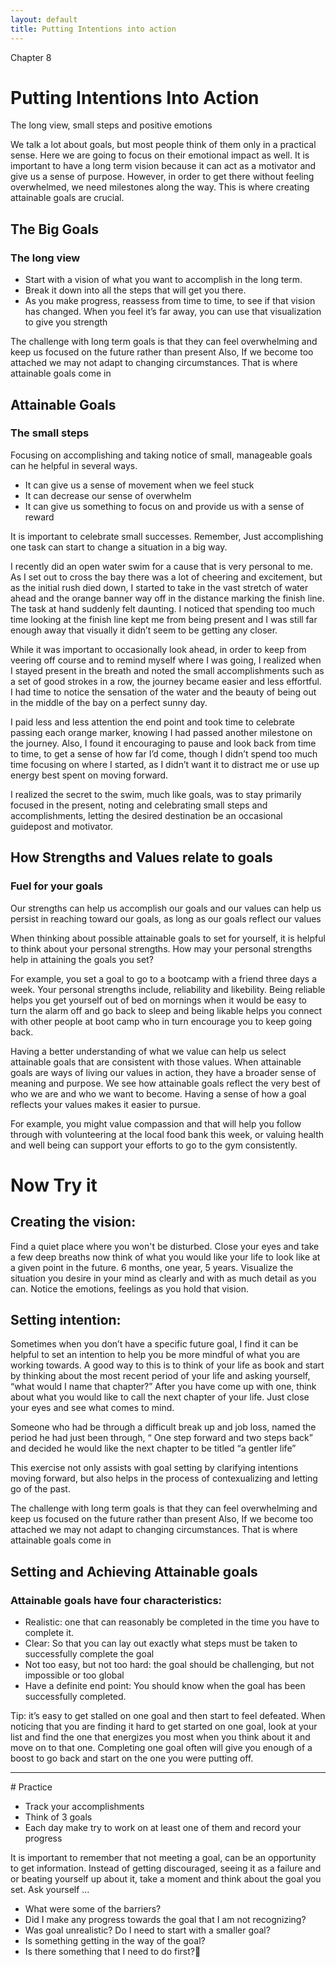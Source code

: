 ```yaml
---
layout: default
title: Putting Intentions into action 
---
```

<p class="type">Chapter 8</p>

# Putting Intentions Into Action 

The long view, small steps and positive emotions  

We talk a lot about goals, but most people think of them only in a practical sense. Here we are going to focus on their emotional impact as well. It is important to have a long term vision because it can act as a motivator and give us a sense of purpose. However, in order to get there without feeling overwhelmed, we need milestones along the way. This is where creating attainable goals are crucial. 

## The Big Goals

### The long view

- Start with a vision of what you want to accomplish in the long term. 
- Break it down into all the steps that will get you there.
- As you make progress, reassess from time to time, to see if that vision has changed.
When you feel it’s far away, you can use that visualization to give you strength 


The challenge with long term goals is that they can feel overwhelming and keep us focused on the future rather than present Also, If we become too attached we may not adapt to changing circumstances. That is where attainable goals come in 

## Attainable Goals

### The small steps 

Focusing on accomplishing and taking notice of small, manageable goals can he helpful in several ways.  
- It can give us a sense of movement when we feel stuck
- It can decrease our sense of overwhelm
- It can give us something to focus on and provide us with a sense of reward

It is important to celebrate small successes. Remember, Just accomplishing one task can start to change a situation in a big way. 


<div class="story">
<p>I recently did an open water swim for a cause that is very personal to me. As I set out to cross the bay there was a lot of cheering and excitement, but as the initial rush died down, I started to take in the vast stretch of water ahead and the orange banner way off in the distance marking the finish line. The task at hand suddenly felt daunting. I noticed that spending too much time looking at the finish line kept me from being present and I was still far enough away that visually it didn’t seem to be getting any closer.</p> 
<p>While it was important to occasionally look ahead, in order to keep from veering off course and to remind myself where I was going, I realized when I stayed present in the breath and noted the small accomplishments such as a set of good strokes in a row, the journey became easier and less effortful. I had time to notice the sensation of the water and the beauty of being out in the middle of the bay on a perfect sunny day.</p>
<p>I paid less and less attention the end point and took time to celebrate passing each orange marker, knowing I had passed another milestone on the journey. Also, I found it encouraging to pause and look back from time to time, to get a sense of how far I’d come, though I didn’t spend too much time focusing on where I started, as I didn’t want it to distract me or use up energy best spent on moving forward.</p>
<p>I realized the secret to the swim, much like goals, was to stay primarily focused in the present, noting and celebrating small steps and accomplishments, letting the desired destination be an occasional guidepost and motivator.  </p>
</div>

## How Strengths and Values relate to goals 

### Fuel for your goals 

Our strengths can help us accomplish our goals and our values can help us persist in reaching toward our goals, as long as our goals reflect our values 

When thinking about possible attainable goals to set for yourself, it is helpful to think about your personal strengths. How may your personal strengths help in attaining the goals you set? 

For example, you set a goal to go to a bootcamp with a friend three days a week.  Your personal strengths include, reliability and likebility.  Being reliable helps you get yourself out of bed on mornings when it would be easy to turn the alarm off and go back to sleep and being likable helps you connect with other people at boot camp who in turn encourage you to keep going back.  

Having a better understanding of what we value can help us select attainable goals that are consistent with those values.  When attainable goals are ways of living our values in action, they have a broader sense of meaning and purpose.  We see how attainable goals reflect the very best of who we are and who we want to become.  Having a sense of how a goal reflects your values makes it easier to pursue.   

For example, you might value compassion and that will help you follow through with volunteering at the local food bank this week, or valuing health and well being can support your efforts to go to the gym consistently.

# Now Try it 

## Creating the vision:

Find a quiet place where you won't be disturbed. Close your eyes and take a few deep breaths now think of what you would like your life to look like at a given point in the future. 6 months, one year, 5 years. 
Visualize the situation you desire in your mind as clearly and with as much detail as you can.
Notice the emotions, feelings as you hold that vision.

## Setting intention:

Sometimes when you don’t have a specific future goal, I find it can be helpful to set an intention to help you be more mindful of what you are working towards.  A good way to this is to think of your life as book and start by thinking about the most recent period of your life and asking yourself, “what would I name that chapter?” 
After you have come up with one, think about what you would like to call the next chapter of your life. Just close your eyes and see what comes to mind. 

Someone who had be through a difficult break up and job loss, named the period he had just been through, “ One step forward and two steps back” and decided he would like the next chapter to be titled “a gentler life”

This exercise not only assists with goal setting by clarifying intentions moving forward, but also helps in the process of contexualizing and letting go of the past. 

The challenge with long term goals is that they can feel overwhelming and keep us focused on the future rather than present Also, If we become too attached we may not adapt to changing circumstances. That is where attainable goals come in 
 
## Setting and Achieving Attainable goals

### Attainable goals have four characteristics:

- Realistic:  one that can reasonably be completed in the time you have to complete it.
- Clear:  So that you can lay out exactly what steps must be taken to successfully complete the goal
- Not too easy, but not too hard:  the goal should be challenging, but not impossible or too global
- Have a definite end point: You should know when the goal has been successfully completed.

Tip: it’s easy to get stalled on one goal and then start to feel defeated. When noticing that you are finding it hard to get started on one goal, look at your list and find the one that energizes you most when you think about it and move on to that one. Completing one goal often will give you enough of a boost to go back and start on the one you were putting off.

<hr/>
# Practice

- Track your accomplishments 
- Think of 3 goals 
- Each day make try to work on at least one of them and record your progress

It is important to remember that not meeting a goal, can be an opportunity to get information. Instead of getting discouraged, seeing it as a failure and or beating yourself up about it, take a moment and think about the goal you set. Ask yourself &hellip;  

- What were some of the barriers?
- Did I make any progress towards the goal that I am not recognizing?
- Was goal unrealistic? Do I need to start with a smaller goal?
- Is something getting in the way of the goal?  
- Is there something that I need to do first?
